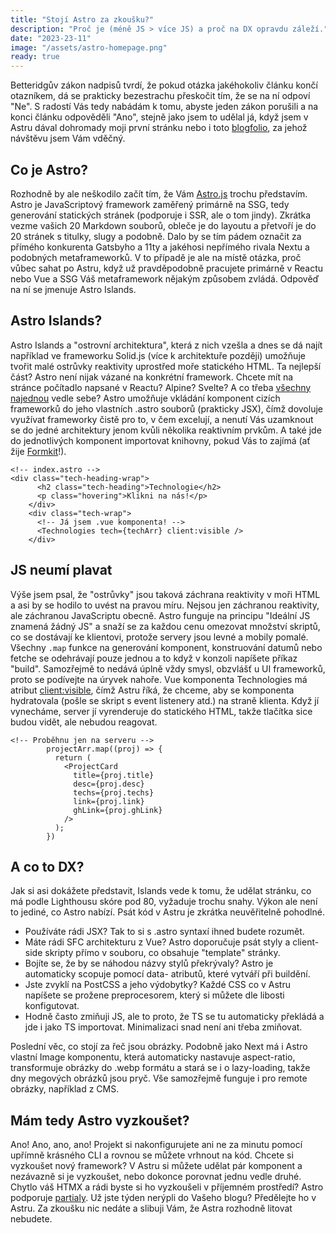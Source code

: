 ```yaml
---
title: "Stojí Astro za zkoušku?"
description: "Proč je (méně JS > více JS) a proč na DX opravdu záleží."
date: "2023-23-11"
image: "/assets/astro-homepage.png"
ready: true
---
```


Betteridgův zákon nadpisů tvrdí, že pokud otázka jakéhokoliv článku končí otazníkem, dá se prakticky bezestrachu přeskočit tím, že se na ní odpoví "Ne". S radostí Vás tedy nabádám k tomu, abyste jeden zákon porušili a na konci článku odpověděli "Ano", stejně jako jsem to udělal já, když jsem v Astru dával dohromady moji první stránku nebo i toto [blogfolio](./../), za jehož návštěvu jsem Vám vděčný.

## Co je Astro?

Rozhodně by ale neškodilo začít tím, že Vám [Astro.js](https://astro.build/) trochu představím. Astro je JavaScriptový framework zaměřený primárně na SSG, tedy generování statických stránek (podporuje i SSR, ale o tom jindy). Zkrátka vezme vašich 20 Markdown souborů, obleče je do layoutu a přetvoří je do 20 stránek s titulky, slugy a podobně. Dalo by se tím pádem označit za přímého konkurenta Gatsbyho a 11ty a jakéhosi nepřímého rivala Nextu a podobných metaframeworků. V to případě je ale na místě otázka, proč vůbec sahat po Astru, když už pravděpodobně pracujete primárně v Reactu nebo Vue a SSG Váš metaframework nějakým způsobem zvládá. Odpověď na ní se jmenuje Astro Islands.

## Astro Islands?

Astro Islands a "ostrovní architektura", která z nich vzešla a dnes se dá najít například ve frameworku Solid.js (více k architektuře později) umožňuje tvořit malé ostrůvky reaktivity uprostřed moře statického HTML. Ta nejlepší část? Astro není nijak vázané na konkrétní framework. Chcete mít na stránce počítadlo napsané v Reactu? Alpine? Svelte? A co třeba [všechny najednou](https://docs.astro.build/en/guides/integrations-guide/) vedle sebe? Astro umožňuje vkládání komponent cizích frameworků do jeho vlastních .astro souborů (prakticky JSX), čímž dovoluje využívat frameworky čistě pro to, v čem excelují, a nenutí Vás uzamknout se do jedné architektury jenom kvůli několika reaktivním prvkům. A také jde do jednotlivých komponent importovat knihovny, pokud Vás to zajímá (ať žije [Formkit](https://formkit.com/)!).

```astro
<!-- index.astro -->
<div class="tech-heading-wrap">
      <h2 class="tech-heading">Technologie</h2>
      <p class="hovering">Klikni na nás!</p>
    </div>
    <div class="tech-wrap">
      <!-- Já jsem .vue komponenta! -->
      <Technologies tech={techArr} client:visible />
    </div>
```

## JS neumí plavat

Výše jsem psal, že "ostrůvky" jsou taková záchrana reaktivity v moři HTML a asi by se hodilo to uvést na pravou míru. Nejsou jen záchranou reaktivity, ale záchranou JavaScriptu obecně. Astro funguje na principu "Ideální JS znamená žádný JS" a snaží se za každou cenu omezovat množství skriptů, co se dostávají ke klientovi, protože servery jsou levné a mobily pomalé.  
Všechny `.map` funkce na generování komponent, konstruování datumů nebo fetche se odehrávají pouze jednou a to když v konzoli napíšete příkaz "build". Samozřejmě to nedává úplně vždy smysl, obzvlášť u UI frameworků, proto se podívejte na úryvek nahoře. Vue komponenta Technologies má atribut [client:visible](https://docs.astro.build/en/reference/directives-reference/#client-directives), čímž Astru říká, že chceme, aby se komponenta hydratovala (pošle se skript s event listenery atd.) na straně klienta. Když jí vynecháme, server jí vyrenderuje do statického HTML, takže tlačítka sice budou vidět, ale nebudou reagovat.

```astro
<!-- Proběhnu jen na serveru -->
        projectArr.map((proj) => {
          return (
            <ProjectCard
              title={proj.title}
              desc={proj.desc}
              techs={proj.techs}
              link={proj.link}
              ghLink={proj.ghLink}
            />
          );
        })
```

## A co to DX?

Jak si asi dokážete představit, Islands vede k tomu, že udělat stránku, co má podle Lighthousu skóre pod 80, vyžaduje trochu snahy. Výkon ale není to jediné, co Astro nabízí. Psát kód v Astru je zkrátka neuvěřitelně pohodlné.

- Používáte rádi JSX? Tak to si s .astro syntaxí ihned budete rozumět.
- Máte rádi SFC architekturu z Vue? Astro doporučuje psát styly a client-side skripty přímo v souboru, co obsahuje "template" stránky.
- Bojíte se, že by se náhodou názvy stylů překrývaly? Astro je automaticky scopuje pomocí data- atributů, které vytváří při buildění.
- Jste zvyklí na PostCSS a jeho výdobytky? Každé CSS co v Astru napíšete se prožene preprocesorem, který si můžete dle libosti konfigutovat.
- Hodně často zmiňuji JS, ale to proto, že TS se tu automaticky překládá a jde i jako TS importovat. Minimalizaci snad není ani třeba zmiňovat.

Poslední věc, co stojí za řeč jsou obrázky. Podobně jako Next má i Astro vlastní Image komponentu, která automaticky nastavuje aspect-ratio, transformuje obrázky do .webp formátu a stará se i o lazy-loading, takže dny megových obrázků jsou pryč. Vše samozřejmě funguje i pro remote obrázky, například z CMS.

## Mám tedy Astro vyzkoušet?

Ano! Ano, ano, ano! Projekt si nakonfigurujete ani ne za minutu pomocí upřímně krásného CLI a rovnou se můžete vrhnout na kód. Chcete si vyzkoušet nový framework? V Astru si můžete udělat pár komponent a nezávazně si je vyzkoušet, nebo dokonce porovnat jednu vedle druhé. Chytlo váš HTMX a rádi byste si ho vyzkoušeli v příjemném prostředí? Astro podporuje [partialy](https://astro.build/blog/astro-340/). Už jste týden nerýpli do Vašeho blogu? Předělejte ho v Astru. Za zkoušku nic nedáte a slibuji Vám, že Astra rozhodně litovat nebudete.
